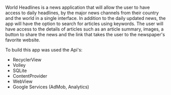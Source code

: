 World Headlines is a news application that will allow the user to have access to daily headlines, 
by the major news channels from their country and the world in a single interface. 
In addition to the daily updated news, the app will have the option to search for articles using keywords. 
The user will have access to the details of articles such as an article summary, images, 
a button to share the news and the link that takes the user to the newspaper's favorite website.

To build this app was used the Api's:
- RecyclerView
- Volley
- SQLite
- ContentProvider
- WebView
- Google Services (AdMob, Analytics)



